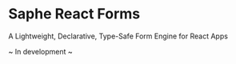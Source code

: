 # Saphe React Forms
A Lightweight, Declarative, Type-Safe Form Engine for React Apps

~ In development ~
